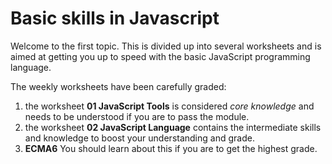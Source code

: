 
# Basic skills in Javascript

Welcome to the first topic. This is divided up into several worksheets and is aimed at getting you up to speed with the basic JavaScript programming language.

The weekly worksheets have been carefully graded:

1. the worksheet **01 JavaScript Tools** is considered *core knowledge* and needs to be understood if you are to pass the module.
2. the worksheet **02 JavaScript Language** contains the intermediate skills and knowledge to boost your understanding and grade.
3. **ECMA6**  You should learn about this if you are to get the highest grade.


